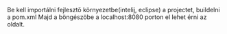Be kell importálni fejlesztő környezetbe(intelij, eclipse) a projectet, buildelni a pom.xml
Majd a böngészöbe a localhost:8080 porton el lehet érni az oldalt.